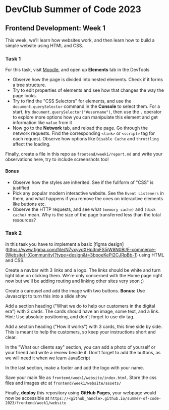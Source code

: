# DevClub Summer of Code 2023

## Frontend Development: Week 1 

This week, we'll learn how websites work, and then learn how to build a simple website using HTML and CSS. 

### Task 1 

For this task, visit [Moodle](https://moodle.iitd.ac.in), and open up **Elements** tab in the DevTools
- Observe how the page is divided into nested elements. Check if it forms a tree structure.
- Try to edit properties of elements and see how that changes the way the page looks.
- Try to find the "CSS Selectors" for elements, and use the `document.querySelector` command in the **Console** to select them. For a start, try `document.querySelector("#username")`, then use the `.` operator to explore more options how you can manipulate this element and get information like `value` from it
- Now go to the **Network** tab, and reload the page. Go through the network requests. Find the corresponding `<link>` or `<script>` tag for each request. Observe how options like `Disable Cache` and `throttling` affect the loading.

Finally, create a file in this repo as `frontend/week1/report.md` and write your observations here, try to include screenshots too!

#### Bonus
- Observe how the styles are inherited. See if the fullform of "CSS" is justified
- Pick any popular modern interactive website. See the `Event Listeners` in them, and what happens if you remove the ones on interactive elements like buttons etc.
- Observe the HTTP requests, and see what `(memory cache)` and `(disk cache)` mean. Why is the size of the page transferred less than the total resources?

### Task 2

In this task you have to implement a basic [figma design] (https://www.figma.com/file/N7yxyydXHp3mFS5jW8N0Bl/E-commerce-(Website)-(Community)?type=design&t=3bpoeKePi2CJRpBb-1) using HTML and CSS. 

Create a navbar with 3 links and a logo. The links should be white and turn light blue on clicking them. We're only concerned with the Home page right now but we'll be adding routing and linking other sites very soon ;)

Create a carousel and add the image with two buttons.
**Bonus:** Use Javascript to turn this into a slide show 

Add a section heading ("What we do to help our customers in the digital era") with 3 cards. The cards should have an image, some text, and a link.
Hint: Use absolute positioning, and don't forget to use div tag.

Add a section heading ("How it works") with 3 cards, this time side by side. This is meant to help the customers, so keep your instructions short and clear.

In the "What our clients say" section, you can add a photo of yourself or your friend and write a review beside it. Don't forget to add the buttons, as we will need it when we learn JavaScript

In the last section, make a footer and add the logo with your name.

Save your main file as `frontend/week1/website/index.html`.
Store the css files and images etc at `frontend/week1/website/assets/` 

Finally, **deploy** this repository using **GitHub Pages**, your webpage would now be accessible at `https://<github_handle>.github.io/summer-of-code-2023/frontend/week1/website`
